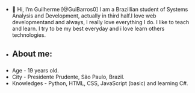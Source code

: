 - 👋 Hi, I’m Guilherme [@GuiBarros0]
I am a Brazillian student of Systems Analysis and Development, actually in third half.I love web developmentand and always,
I really love everything I do. I like to teach and learn. I try to be my best everyday and i love learn others technologies.
- ## About me: <h3>
- Age - 19 years old.
- City - Presidente Prudente, São Paulo, Brazil.
- Knowledges - Python, HTML, CSS, JavaScript (basic) and learning C#.

<!---
GuiBarros0/GuiBarros0 is a ✨ special ✨ repository because its `README.md` (this file) appears on your GitHub profile.
You can click the Preview link to take a look at your changes.
--->
